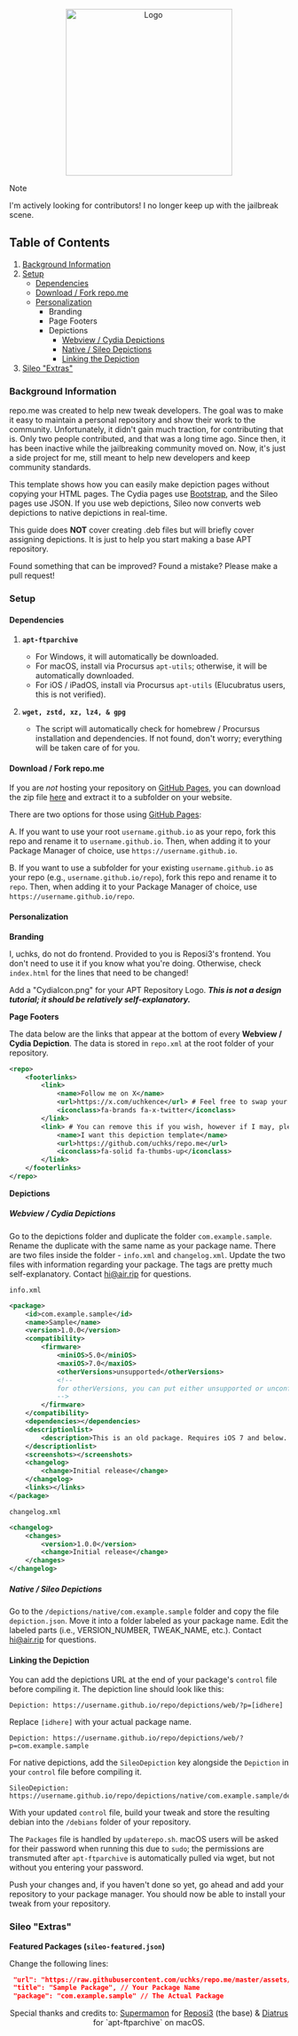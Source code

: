 <p align="center">
  <img align="center" src="https://i.imgur.com/RcY9qnM.png" alt="Logo" height="300">
</p>

> [!NOTE]  
> I'm actively looking for contributors! I no longer keep up with the jailbreak scene.

## Table of Contents
1. [Background Information](#background-information)  
2. [Setup](#setup)  
    - [Dependencies](#dependencies)  
    - [Download / Fork repo.me](#download--fork-repome)  
    - [Personalization](#personalization)  
        - Branding
        - Page Footers
        - Depictions 
            - [Webview / Cydia Depictions](#webview--cydia-depictions)  
            - [Native / Sileo Depictions](#native--sileo-depictions)  
            - [Linking the Depiction](#linking-the-depiction)  
3. [Sileo "Extras"](#sileo-extras)

### Background Information
repo.me was created to help new tweak developers. The goal was to make it easy to maintain a personal repository and show their work to the community. Unfortunately, it didn't gain much traction, for contributing that is. Only two people contributed, and that was a long time ago. Since then, it has been inactive while the jailbreaking community moved on. Now, it's just a side project for me, still meant to help new developers and keep community standards.

This template shows how you can easily make depiction pages without copying your HTML pages.
The Cydia pages use [Bootstrap](https://getbootstrap.com), and the Sileo pages use JSON.
If you use web depictions, Sileo now converts web depictions to native depictions in real-time.

This guide does **NOT** cover creating .deb files but will briefly cover assigning depictions. It is just to help you start making a base APT repository.

Found something that can be improved? Found a mistake? Please make a pull request!

### Setup

#### Dependencies
1. **`apt-ftparchive`**
    - For Windows, it will automatically be downloaded.
    - For macOS, install via Procursus `apt-utils`; otherwise, it will be automatically downloaded.
    - For iOS / iPadOS, install via Procursus `apt-utils` (Elucubratus users, this is not verified).

2. **`wget, zstd, xz, lz4, & gpg`**
    - The script will automatically check for homebrew / Procursus installation and dependencies. If not found, don't worry; everything will be taken care of for you.

#### Download / Fork repo.me
If you are _not_ hosting your repository on [GitHub Pages](https://pages.github.com/), you can download the zip file [here](https://github.com/uchks/repo.me/archive/master.zip) and extract it to a subfolder on your website.

There are two options for those using [GitHub Pages](https://pages.github.com/):

A. If you want to use your root `username.github.io` as your repo, fork this repo and rename it to `username.github.io`. Then, when adding it to your Package Manager of choice, use `https://username.github.io`.

B. If you want to use a subfolder for your existing `username.github.io` as your repo (e.g., `username.github.io/repo`), fork this repo and rename it to `repo`. Then, when adding it to your Package Manager of choice, use `https://username.github.io/repo`.

#### Personalization

**Branding**

I, uchks, do not do frontend. Provided to you is Reposi3's frontend. You don't need to use it if you know what you're doing. Otherwise, check `index.html` for the lines that need to be changed!

Add a "CydiaIcon.png" for your APT Repository Logo.
**_This is not a design tutorial; it should be relatively self-explanatory._**

**Page Footers**

The data below are the links that appear at the bottom of every **Webview / Cydia Depiction**. The data is stored in `repo.xml` at the root folder of your repository.

```xml
<repo>
    <footerlinks>
        <link>
            <name>Follow me on X</name>
            <url>https://x.com/uchkence</url> # Feel free to swap your X in for this!
            <iconclass>fa-brands fa-x-twitter</iconclass>
        </link>
        <link> # You can remove this if you wish, however if I may, please do not do so! It will allow others to find repo.me such as you have!
            <name>I want this depiction template</name>
            <url>https://github.com/uchks/repo.me</url>
            <iconclass>fa-solid fa-thumbs-up</iconclass>
        </link>
    </footerlinks>
</repo>
```

**Depictions**
##### Webview / Cydia Depictions
Go to the depictions folder and duplicate the folder `com.example.sample`.
Rename the duplicate with the same name as your package name.
There are two files inside the folder - `info.xml` and `changelog.xml`.
Update the two files with information regarding your package.
The tags are pretty much self-explanatory.
Contact [hi@air.rip](mailto:hi@air.rip) for questions.

`info.xml`

```xml
<package>
    <id>com.example.sample</id>
    <name>Sample</name>
    <version>1.0.0</version>
    <compatibility>
        <firmware>
            <miniOS>5.0</miniOS>
            <maxiOS>7.0</maxiOS>
            <otherVersions>unsupported</otherVersions>
            <!--
            for otherVersions, you can put either unsupported or unconfirmed
            -->
        </firmware>
    </compatibility>
    <dependencies></dependencies>
    <descriptionlist>
        <description>This is an old package. Requires iOS 7 and below..</description>
    </descriptionlist>
    <screenshots></screenshots>
    <changelog>
        <change>Initial release</change>
    </changelog>
    <links></links>
</package>
```

`changelog.xml`

```xml
<changelog>
    <changes>
        <version>1.0.0</version>
        <change>Initial release</change>
    </changes>
</changelog>
```

##### Native / Sileo Depictions
Go to the `/depictions/native/com.example.sample` folder and copy the file `depiction.json`.
Move it into a folder labeled as your package name.
Edit the labeled parts (i.e., VERSION_NUMBER, TWEAK_NAME, etc.).
Contact [hi@air.rip](mailto:hi@air.rip) for questions.

#### Linking the Depiction
You can add the depictions URL at the end of your package's `control` file before compiling it.
The depiction line should look like this:

```text
Depiction: https://username.github.io/repo/depictions/web/?p=[idhere]
```

Replace `[idhere]` with your actual package name.

```text
Depiction: https://username.github.io/repo/depictions/web/?p=com.example.sample
```

For native depictions, add the `SileoDepiction` key alongside the `Depiction` in your `control` file before compiling it.

```text
SileoDepiction: https://username.github.io/repo/depictions/native/com.example.sample/depiction.json
```

With your updated `control` file, build your tweak and store the resulting debian into the `/debians` folder of your repository.

The `Packages` file is handled by `updaterepo.sh`. macOS users will be asked for their password when running this due to `sudo`; the permissions are transmuted after `apt-ftparchive` is automatically pulled via wget, but not without you entering your password.

Push your changes and, if you haven't done so yet, go ahead and add your repository to your package manager.
You should now be able to install your tweak from your repository.

### Sileo "Extras"
**Featured Packages (`sileo-featured.json`)**

Change the following lines:

```json
 "url": "https://raw.githubusercontent.com/uchks/repo.me/master/assets/Banners/RepoHeader.png", // The Package Banner
 "title": "Sample Package", // Your Package Name
 "package": "com.example.sample" // The Actual Package
```

<p align="center">Special thanks and credits to: <a href="https://github.com/Supermamon/">Supermamon</a> for <a href="https://github.com/supermamon/Reposi3">Reposi3</a> (the base) & <a href="https://github.com/Diatrus/">Diatrus</a> for `apt-ftparchive` on macOS.</p>